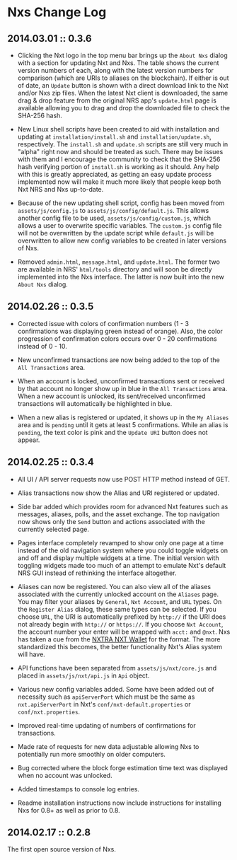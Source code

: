 Nxs Change Log
==============

## 2014.03.01 :: 0.3.6

- Clicking the Nxt logo in the top menu bar brings up the `About Nxs` dialog with a section for updating Nxt and Nxs. The table shows the current version numbers of each, along with the latest version numbers for comparison (which are URIs to aliases on the blockchain). If either is out of date, an `Update` button is shown with a direct download link to the Nxt and/or Nxs zip files. When the latest Nxt client is downloaded, the same drag & drop feature from the original NRS app's `update.html` page is available allowing you to drag and drop the downloaded file to check the SHA-256 hash.

- New Linux shell scripts have been created to aid with installation and updating at `installation/install.sh` and `installation/update.sh`, respectively. The `install.sh` and `update.sh` scripts are still very much in "alpha" right now and should be treated as such. There may be issues with them and I encourage the community to check that the SHA-256 hash verifying portion of `install.sh` is working as it should. Any help with this is greatly appreciated, as getting an easy update process implemented now will make it much more likely that people keep both Nxt NRS and Nxs up-to-date.

- Because of the new updating shell script, config has been moved from `assets/js/config.js` to `assets/js/config/default.js`. This allows another config file to be used, `assets/js/config/custom.js`, which allows a user to overwrite specific variables. The `custom.js` config file will not be overwritten by the update script while `default.js` will be overwritten to allow new config variables to be created in later versions of Nxs.

- Removed `admin.html`, `message.html`, and `update.html`. The former two are available in NRS' `html/tools` directory and will soon be directly implemented into the Nxs interface. The latter is now built into the new `About Nxs` dialog.

## 2014.02.26 :: 0.3.5

- Corrected issue with colors of confirmation numbers (1 - 3 confirmations was displaying green instead of orange). Also, the color progression of confirmation colors occurs over 0 - 20 confirmations instead of 0 - 10.

- New unconfirmed transactions are now being added to the top of the `All Transactions` area.

- When an account is locked, unconfirmed transactions sent or received by that account no longer show up in blue in the `All Transactions` area. When a new account is unlocked, its sent/received unconfirmed transactions will automatically be highlighted in blue.

- When a new alias is registered or updated, it shows up in the `My Aliases` area and is `pending` until it gets at least 5 confirmations. While an alias is `pending`, the text color is pink and the `Update URI` button does not appear.

## 2014.02.25 :: 0.3.4

- All UI / API server requests now use POST HTTP method instead of GET.

- Alias transactions now show the Alias and URI registered or updated.

- Side bar added which provides room for advanced Nxt features such as messages, aliases, polls, and the asset exchange. The top navigation now shows only the `Send` button and actions associated with the currently selected page.

- Pages interface completely revamped to show only one page at a time instead of the old navigation system where you could toggle widgets on and off and display multiple widgets at a time. The initial version with toggling widgets made too much of an attempt to emulate Nxt's default NRS GUI instead of rethinking the interface altogether.

- Aliases can now be registered. You can also view all of the aliases associated with the currently unlocked account on the `Aliases` page. You may filter your aliases by `General`, `Nxt Account`, and `URL` types. On the `Register Alias` dialog, these same types can be selected. If you choose `URL`, the URI is automatically prefixed by `http://` if the URI does not already begin with `http://` or `https://`. If you choose `Nxt Account`, the account number your enter will be wrapped with `acct:` and `@nxt`. Nxs has taken a cue from the [NXTRA NXT Wallet](http://nxtra.org/nxt-client) for the format. The more standardized this becomes, the better functionality Nxt's Alias system will have.

- API functions have been separated from `assets/js/nxt/core.js` and placed in `assets/js/nxt/api.js` in `Api` object.

- Various new config variables added. Some have been added out of necessity such as `apiServerPort` which must be the same as `nxt.apiServerPort` in Nxt's `conf/nxt-default.properties` or `conf/nxt.properties`.

- Improved real-time updating of numbers of confirmations for transactions.

- Made rate of requests for new data adjustable allowing Nxs to potentially run more smoothly on older computers.

- Bug corrected where the block forge estimation time text was displayed when no account was unlocked.

- Added timestamps to console log entries.

- Readme installation instructions now include instructions for installing Nxs for 0.8+ as well as prior to 0.8.

## 2014.02.17 :: 0.2.8

The first open source version of Nxs.